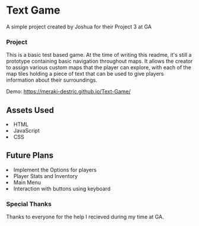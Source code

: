 # Text Game
 
 A simple project created by Joshua for their Project 3 at GA
 
 ### Project
 
 This is a basic test based game. At the time of writing this readme, it's still a prototype containing basic navigation throughout maps. It allows the creator to assign various custom maps that the player can explore, with each of the map tiles holding a piece of text that can be used to give players information about their surroundings. 
 
Demo: https://meraki-destric.github.io/Text-Game/

## Assets Used

<li>HTML</li>
<li>JavaScript</li>
<li>CSS</li>

## Future Plans
<li>Implement the Options for players</li>
<li>Player Stats and Inventory</li>
<li>Main Menu</li>
<li>Interaction with buttons using keyboard</li>

### Special Thanks

Thanks to everyone for the help I recieved during my time at GA.
